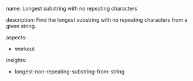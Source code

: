 name: Longest substring with no repeating characters

description: Find the longest substring with no repeating characters from a given string.

aspects:
  - workout

insights:
  - longest-non-repeating-substring-from-string

